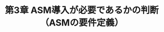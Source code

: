 ---
title: "第3章 ASM導入が必要であるかの判断（ASMの要件定義）"
weight: 3
# bookFlatSection: false
# bookToc: true
# bookHidden: false
# bookCollapseSection: false
# bookComments: false
# bookSearchExclude: false
---